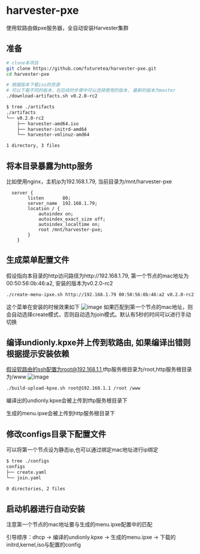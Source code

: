 # harvester-pxe
使用软路由做pxe服务器，全自动安装Harvester集群

## 准备
```bash
# clone本项目
git clone https://github.com/futuretea/harvester-pxe.git
cd harvester-pxe

# 根据版本下载iso的资源
# 可以下载不同的版本，在后续的步骤中可以选择使用的版本, 最新的版本为master
./download-artifacts.sh v0.2.0-rc2

```
```bash
$ tree ./artifacts
./artifacts
└── v0.2.0-rc2
    ├── harvester-amd64.iso
    ├── harvester-initrd-amd64
    └── harvester-vmlinuz-amd64

1 directory, 3 files
```

## 将本目录暴露为http服务
比如使用nginx，主机ip为192.168.1.79, 当前目录为/mnt/harvester-pxe
```nginx
  server {
        listen       80;
        server_name  192.168.1.79;
        location / {
        	autoindex on;
        	autoindex_exact_size off;
        	autoindex_localtime on;
        	root /mnt/harvester-pxe;
        }
    }
```

## 生成菜单配置文件
假设指向本目录的http访问路径为http://192.168.1.79, 第一个节点的mac地址为00:50:56:0b:46:a2, 安装的版本为v0.2.0-rc2
```bash
./create-menu-ipxe.sh http://192.168.1.79 00:50:56:0b:46:a2 v0.2.0-rc2
```
这个菜单在安装的时候效果如下
![image](https://user-images.githubusercontent.com/15064560/114909046-4c9e9b80-9e4f-11eb-9d59-e256bc114aa9.png)
如果匹配到第一个节点的mac地址，则会自动选择create模式，否则自动选为join模式。默认有5秒的时间可以进行手动切换

## 编译undionly.kpxe并上传到软路由, 如果编译出错则根据提示安装依赖
假设软路由的ssh配置为root@192.168.1.1,tftp服务根目录为/root,http服务根目录为/www
![image](https://user-images.githubusercontent.com/15064560/114910456-83c17c80-9e50-11eb-97a5-74ed9bd35849.png)

```bash
./build-upload-kpxe.sh root@192.168.1.1 /root /www
```
编译出的undionly.kpxe会被上传到tftp服务根目录下

生成的menu.ipxe会被上传到http服务根目录下


## 修改configs目录下配置文件
可以将第一个节点设为静态ip,也可以通过绑定mac地址进行ip绑定
```bash
$ tree ./configs
configs
├── create.yaml
└── join.yaml

0 directories, 2 files
```

## 启动机器进行自动安装
注意第一个节点的mac地址要与生成的menu.ipxe配置中的匹配

引导顺序：dhcp -> 编译的undionly.kpxe -> 生成的menu.ipxe -> 下载的initrd,kernel,iso与配置的config

